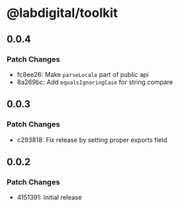 # @labdigital/toolkit

## 0.0.4

### Patch Changes

- fc8ee26: Make `parseLocale` part of public api
- 8a269bc: Add `equalsIgnoringCase` for string compare

## 0.0.3

### Patch Changes

- c293818: Fix release by setting proper exports field

## 0.0.2

### Patch Changes

- 4151391: Initial release
